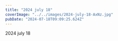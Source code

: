 ```yaml
---
title: "2024 july 18"
coverImage: "../../images/2024-july-18-AxNz.jpg"
pubDate: "2024-07-18T09:09:25.624Z"
---
```


2024 july 18
